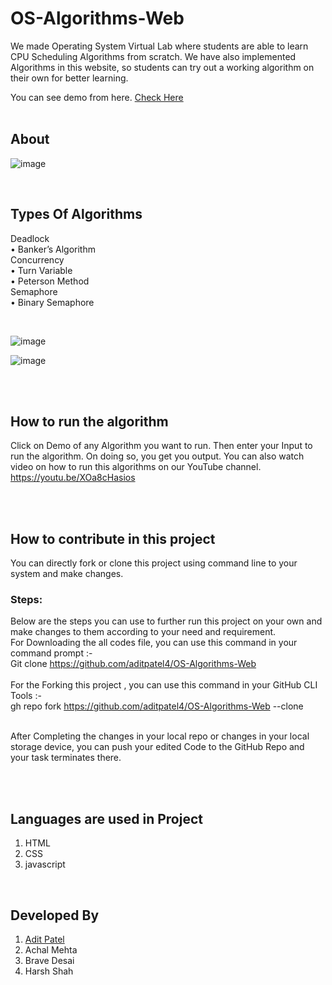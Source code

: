 # OS-Algorithms-Web

We made Operating System Virtual Lab where students are able to learn CPU Scheduling Algorithms from scratch. We have also implemented Algorithms in this website, so students can try out a working algorithm on their own for better learning.

You can see demo from here. [Check Here](https://aditpatel4.github.io/OS-Algorithms-Web/)
<br />
<br />

## About

![image](https://user-images.githubusercontent.com/91650979/143620461-f489088e-2dd5-42e1-8ff1-1a4fb30e4121.png)

<br />

## Types Of Algorithms

Deadlock <br />
•	Banker’s Algorithm<br />
Concurrency<br />
•	Turn Variable<br />
•	Peterson Method<br />
Semaphore<br />
•	Binary Semaphore


<br />

![image](https://user-images.githubusercontent.com/91650979/143620489-cf8ee36a-2036-49c5-a8d0-2c01e7024182.png)

![image](https://user-images.githubusercontent.com/91650979/143620503-6cfee0a3-7345-43e5-a46e-3ec1e176ca1b.png)

<br /><br />

## How to run the algorithm

Click on Demo of any Algorithm you want to run.
Then enter your Input to run the algorithm. On doing so, you get you output.
You can also watch video on how to run this algorithms on our YouTube channel. https://youtu.be/XOa8cHasios

<br /><br />

## How to contribute in this project

You can directly fork or clone this project using command line to your system and make changes. <br />
### Steps: 
Below are the steps you can use to further run this project on your own and make changes to them according to your need and requirement.  <br />
For Downloading the all codes file, you can use this command in your command prompt :-    <br />
Git clone https://github.com/aditpatel4/OS-Algorithms-Web   <br /> <br />
For the Forking this project , you can use this command in your GitHub CLI Tools :-   <br />
gh repo fork https://github.com/aditpatel4/OS-Algorithms-Web --clone
  
  <br />
After Completing the changes in your local repo or changes in your local storage device, you can push your edited Code to the GitHub Repo and your task terminates there.  

<br /><br />

## Languages are used in Project

1. HTML
2. CSS
3. javascript

<br />

## Developed By
1.	[Adit Patel](https://www.linkedin.com/in/adit-patel-1a33ab218)
2.	Achal Mehta
3.	Brave Desai
4.	Harsh Shah
